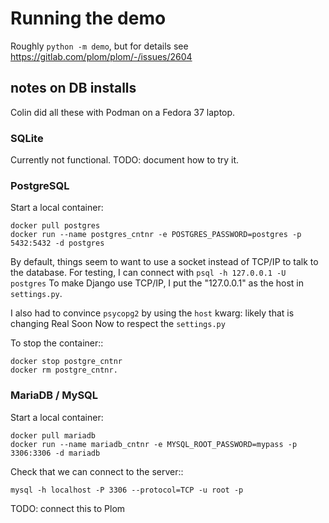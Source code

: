 # Running the demo

Roughly `python -m demo`, but for details see
https://gitlab.com/plom/plom/-/issues/2604


## notes on DB installs

Colin did all these with Podman on a Fedora 37 laptop.

### SQLite

Currently not functional.  TODO: document how to try it.


### PostgreSQL

Start a local container:

    docker pull postgres
    docker run --name postgres_cntnr -e POSTGRES_PASSWORD=postgres -p 5432:5432 -d postgres

By default, things seem to want to use a socket instead of TCP/IP to talk
to the database.  For testing, I can connect with `psql -h 127.0.0.1 -U postgres`
To make Django use TCP/IP, I put the "127.0.0.1" as the host in
`settings.py`.

I also had to convince ``psycopg2`` by using the ``host`` kwarg: likely that is
changing Real Soon Now to respect the `settings.py`

To stop the container::

    docker stop postgre_cntnr
    docker rm postgre_cntnr.


### MariaDB / MySQL

Start a local container:

    docker pull mariadb
    docker run --name mariadb_cntnr -e MYSQL_ROOT_PASSWORD=mypass -p 3306:3306 -d mariadb

Check that we can connect to the server::

    mysql -h localhost -P 3306 --protocol=TCP -u root -p

TODO: connect this to Plom
